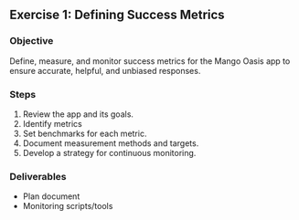 ## Exercise 1: Defining Success Metrics

### Objective
Define, measure, and monitor success metrics for the Mango Oasis app to ensure accurate, helpful, and unbiased responses.

### Steps
1. Review the app and its goals.
2. Identify metrics
3. Set benchmarks for each metric.
4. Document measurement methods and targets.
5. Develop a strategy for continuous monitoring.

### Deliverables
- Plan document
- Monitoring scripts/tools
